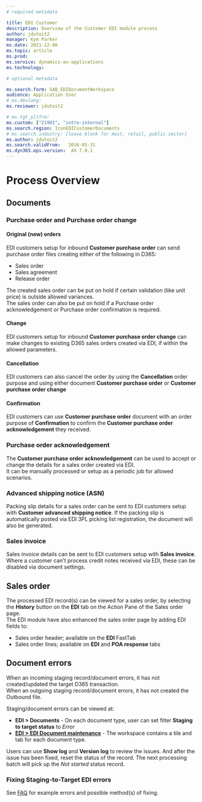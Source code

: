 ```yaml
---
# required metadata

title: EDI Customer
description: Overview of the Customer EDI module process
author: jdutoit2
manager: Kym Parker
ms.date: 2021-12-06
ms.topic: article
ms.prod: 
ms.service: dynamics-ax-applications
ms.technology: 

# optional metadata

ms.search.form: SAB_EDIDocumentWorkspace
audience: Application User
# ms.devlang: 
ms.reviewer: jdutoit2

# ms.tgt_pltfrm: 
ms.custom: ["21901", "intro-internal"]
ms.search.region: IconEDICustomerDocuments
# ms.search.industry: [leave blank for most, retail, public sector]
ms.author: jdutoit2
ms.search.validFrom:   2016-05-31
ms.dyn365.ops.version:  AX 7.0.1
---
```


# Process Overview

## Documents
### Purchase order and Purchase order change
#### Original (new) orders
EDI customers setup for inbound **Customer purchase order** can send purchase order files creating either of the following in D365:
- Sales order
- Sales agreement
- Release order

The created sales order can be put on hold if certain validation (like unit price) is outside allowed variances. <br>
The sales order can also be put on hold if a Purchase order acknowledgement or Purchase order confirmation is required.

#### Change
EDI customers setup for inbound **Customer purchase order change** can make changes to existing D365 sales orders created via EDI, if within the allowed parameters. 

#### Cancellation
EDI customers can also cancel the order by using the **Cancellation** order purpose and using either document **Customer purchase order** or **Customer purchase order change**

#### Confirmation
EDI customers can use **Customer purchase order** document with an order purpose of **Confirmation** to confirm the **Customer purchase order acknowledgement** they received.

### Purchase order acknowledgement
The **Customer purchase order acknowledgement** can be used to accept or change the details for a sales order created via EDI. <br>
It can be manually processed or setup as a periodic job for allowed scenarios.

### Advanced shipping notice (ASN)
Packing slip details for a sales order can be sent to EDI customers setup with **Customer advanced shipping notice**.
If the packing slip is automatically posted via EDI 3PL picking list registration, the document will also be generated.

### Sales invoice
Sales invoice details can be sent to EDI customers setup with **Sales invoice**. <br>
Where a customer can't process credit notes received via EDI, these can be disabled via document settings.

## Sales order
The processed EDI record(s) can be viewed for a sales order, by selecting the **History** button on the **EDI** tab on the Action Pane of the Sales order page.<br>
The EDI module have also enhanced the sales order page by adding EDI fields to:
- Sales order header; available on the **EDI** FastTab
- Sales order lines; available on **EDI** and **POA response** tabs

## Document errors
When an incoming staging record/document errors, it has not created/updated the target D365 transaction. <br>
When an outgoing staging record/document errors, it has not created the Outbound file. <br>

Staging/document errors can be viewed at: <br>
- **EDI > Documents** - On each document type, user can set filter **Staging to target status** to _Error_
- [**EDI > EDI Document maintenance**](../../CORE/WORKSPACES/EDI-Document-maintenance-workspace.md) - The workspace contains a tile and tab for each document type.

Users can use **Show log** and **Version log** to review the issues. And after the issue has been fixed, reset the status of the record. The next processing batch will pick up the _Not started_ status record.

### Fixing Staging-to-Target EDI errors 
See [FAQ](FAQ.md#fixing-staging-to-target-edi-errors) for example errors and possible method(s) of fixing.
